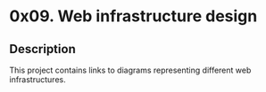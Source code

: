 # 0x09. Web infrastructure design

## Description

This project contains links to diagrams representing different web infrastructures.

